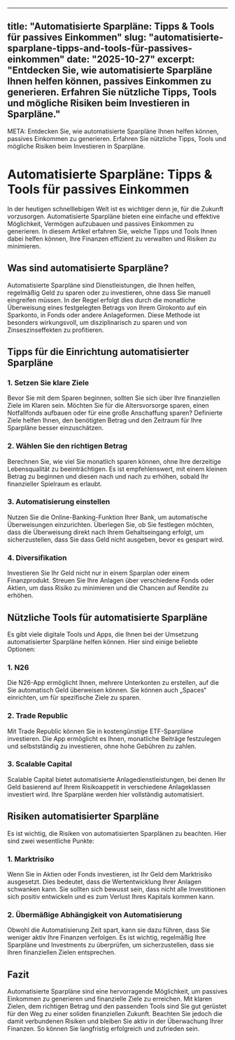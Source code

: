 
---
title: "Automatisierte Sparpläne: Tipps & Tools für passives Einkommen"
slug: "automatisierte-sparplane-tipps-and-tools-für-passives-einkommen"
date: "2025-10-27"
excerpt: "Entdecken Sie, wie automatisierte Sparpläne Ihnen helfen können, passives Einkommen zu generieren. Erfahren Sie nützliche Tipps, Tools und mögliche Risiken beim Investieren in Sparpläne."
---

META: Entdecken Sie, wie automatisierte Sparpläne Ihnen helfen können, passives Einkommen zu generieren. Erfahren Sie nützliche Tipps, Tools und mögliche Risiken beim Investieren in Sparpläne.

# Automatisierte Sparpläne: Tipps & Tools für passives Einkommen

In der heutigen schnelllebigen Welt ist es wichtiger denn je, für die Zukunft vorzusorgen. Automatisierte Sparpläne bieten eine einfache und effektive Möglichkeit, Vermögen aufzubauen und passives Einkommen zu generieren. In diesem Artikel erfahren Sie, welche Tipps und Tools Ihnen dabei helfen können, Ihre Finanzen effizient zu verwalten und Risiken zu minimieren.

## Was sind automatisierte Sparpläne?

Automatisierte Sparpläne sind Dienstleistungen, die Ihnen helfen, regelmäßig Geld zu sparen oder zu investieren, ohne dass Sie manuell eingreifen müssen. In der Regel erfolgt dies durch die monatliche Überweisung eines festgelegten Betrags von Ihrem Girokonto auf ein Sparkonto, in Fonds oder andere Anlageformen. Diese Methode ist besonders wirkungsvoll, um disziplinarisch zu sparen und von Zinseszinseffekten zu profitieren.

## Tipps für die Einrichtung automatisierter Sparpläne

### 1. Setzen Sie klare Ziele

Bevor Sie mit dem Sparen beginnen, sollten Sie sich über Ihre finanziellen Ziele im Klaren sein. Möchten Sie für die Altersvorsorge sparen, einen Notfallfonds aufbauen oder für eine große Anschaffung sparen? Definierte Ziele helfen Ihnen, den benötigten Betrag und den Zeitraum für Ihre Sparpläne besser einzuschätzen.

### 2. Wählen Sie den richtigen Betrag

Berechnen Sie, wie viel Sie monatlich sparen können, ohne Ihre derzeitige Lebensqualität zu beeinträchtigen. Es ist empfehlenswert, mit einem kleinen Betrag zu beginnen und diesen nach und nach zu erhöhen, sobald Ihr finanzieller Spielraum es erlaubt.

### 3. Automatisierung einstellen

Nutzen Sie die Online-Banking-Funktion Ihrer Bank, um automatische Überweisungen einzurichten. Überlegen Sie, ob Sie festlegen möchten, dass die Überweisung direkt nach Ihrem Gehaltseingang erfolgt, um sicherzustellen, dass Sie dass Geld nicht ausgeben, bevor es gespart wird.

### 4. Diversifikation

Investieren Sie Ihr Geld nicht nur in einem Sparplan oder einem Finanzprodukt. Streuen Sie Ihre Anlagen über verschiedene Fonds oder Aktien, um dass Risiko zu minimieren und die Chancen auf Rendite zu erhöhen.

## Nützliche Tools für automatisierte Sparpläne

Es gibt viele digitale Tools und Apps, die Ihnen bei der Umsetzung automatisierter Sparpläne helfen können. Hier sind einige beliebte Optionen:

### 1. N26

Die N26-App ermöglicht Ihnen, mehrere Unterkonten zu erstellen, auf die Sie automatisch Geld überweisen können. Sie können auch „Spaces“ einrichten, um für spezifische Ziele zu sparen.

### 2. Trade Republic

Mit Trade Republic können Sie in kostengünstige ETF-Sparpläne investieren. Die App ermöglicht es Ihnen, monatliche Beiträge festzulegen und selbstständig zu investieren, ohne hohe Gebühren zu zahlen.

### 3. Scalable Capital

Scalable Capital bietet automatisierte Anlagedienstleistungen, bei denen Ihr Geld basierend auf Ihrem Risikoappetit in verschiedene Anlageklassen investiert wird. Ihre Sparpläne werden hier vollständig automatisiert.

## Risiken automatisierter Sparpläne

Es ist wichtig, die Risiken von automatisierten Sparplänen zu beachten. Hier sind zwei wesentliche Punkte:

### 1. Marktrisiko

Wenn Sie in Aktien oder Fonds investieren, ist Ihr Geld dem Marktrisiko ausgesetzt. Dies bedeutet, dass die Wertentwicklung Ihrer Anlagen schwanken kann. Sie sollten sich bewusst sein, dass nicht alle Investitionen sich positiv entwickeln und es zum Verlust Ihres Kapitals kommen kann.

### 2. Übermäßige Abhängigkeit von Automatisierung

Obwohl die Automatisierung Zeit spart, kann sie dazu führen, dass Sie weniger aktiv Ihre Finanzen verfolgen. Es ist wichtig, regelmäßig Ihre Sparpläne und Investments zu überprüfen, um sicherzustellen, dass sie Ihren finanziellen Zielen entsprechen.

## Fazit

Automatisierte Sparpläne sind eine hervorragende Möglichkeit, um passives Einkommen zu generieren und finanzielle Ziele zu erreichen. Mit klaren Zielen, dem richtigen Betrag und den passenden Tools sind Sie gut gerüstet für den Weg zu einer soliden finanziellen Zukunft. Beachten Sie jedoch die damit verbundenen Risiken und bleiben Sie aktiv in der Überwachung Ihrer Finanzen. So können Sie langfristig erfolgreich und zufrieden sein.
